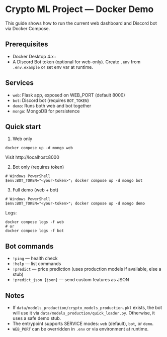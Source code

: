 # Crypto ML Project — Docker Demo

This guide shows how to run the current web dashboard and Discord bot via Docker Compose.

## Prerequisites
- Docker Desktop 4.x+
- A Discord Bot token (optional for web-only). Create `.env` from `.env.example` or set env var at runtime.

## Services
- `web`: Flask app, exposed on WEB_PORT (default 8000)
- `bot`: Discord bot (requires `BOT_TOKEN`)
- `demo`: Runs both web and bot together
- `mongo`: MongoDB for persistence

## Quick start

1) Web only
```
docker compose up -d mongo web
```
Visit http://localhost:8000

2) Bot only (requires token)
```
# Windows PowerShell
$env:BOT_TOKEN="<your-token>"; docker compose up -d mongo bot
```

3) Full demo (web + bot)
```
# Windows PowerShell
$env:BOT_TOKEN="<your-token>"; docker compose up -d mongo demo
```

Logs:
```
docker compose logs -f web
# or
docker compose logs -f bot
```

## Bot commands
- `!ping` — health check
- `!help` — list commands
- `!predict` — price prediction (uses production models if available, else a stub)
- `!predict_json {json}` — send custom features as JSON

## Notes
- If `data/models_production/crypto_models_production.pkl` exists, the bot will use it via `data/models_production/quick_loader.py`. Otherwise, it uses a safe demo stub.
- The entrypoint supports SERVICE modes: `web` (default), `bot`, or `demo`.
- `WEB_PORT` can be overridden in `.env` or via environment at runtime.
